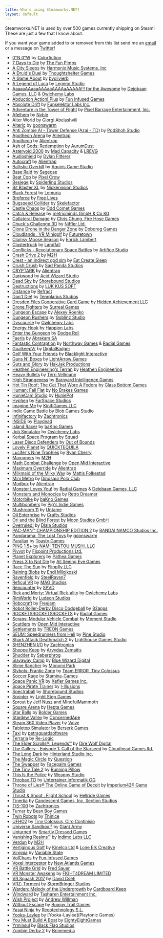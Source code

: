 ```yaml
---
title: Who's using Steamworks.NET?
layout: default
---
```

Steamworks.NET is used by over 500 games currently shipping on Steam! These are just a few that I know about.

If you want your game added to or removed from this list send me an [email](mailto:support@rileylabrecque.com) or a message on [Twitter](http://twitter.com/rileylabrecque)!

* [0°N 0°W](http://store.steampowered.com/app/670750/) by [Colorfiction](https://www.colorfiction.co)
* [7 Days to Die](http://store.steampowered.com/app/251570/) by [The Fun Pimps](http://7daystodie.com)
* [A City Sleeps](http://store.steampowered.com/app/316180/) by [Harmonix Music Systems, Inc](http://harmonixmusic.com)
* [A Druid's Duel](http://store.steampowered.com/app/333970/) by [Thoughtshelter Games](http://druidsduel.com)
* [A Game About](http://store.steampowered.com/app/927990/) by [byolivierb](https://www.olivierb.org/)
* [A Legend of Luca](http://store.steampowered.com/app/433600/) by [Legend Studio](https://legendstudio.com)
* [AaaaaAAaaaAAAaaAAAAaAAAAA!!! for the Awesome](http://store.steampowered.com/app/15560/) by [Dejobaan Games, LLC](http://dejobaan.com) & [Owlchemy Labs](http://owlchemylabs.com)
* [Abduction Action! Plus](http://store.steampowered.com/app/360580/) by [Fun Infused Games](http://funinfused.com)
* [Absolute Drift](http://store.steampowered.com/app/320140/) by [Funselektor Labs Inc.](http://absolutedrift.com/)
* [Adventure in the Tower of Flight](http://store.steampowered.com/app/368830/) by [Pixel Barrage Entertainment, Inc.](http://pixelbarrage.com)
* [Afelhem](http://store.steampowered.com/app/848890/) by [Nyble](http://nyble.net/)
* [Alter World](http://store.steampowered.com/app/357280/) by [Giorgi Abelashvili](http://alterworldgame.com/)
* [Alteric](http://store.steampowered.com/app/492430/) by [goonswarm](http://goonswarm.ru)
* [Anti Zombie AI - Tower Defense (Azai - TD)](http://store.steampowered.com/app/681610/) by [PodShoh Studio](https://www.youtube.com/channel/UCzVgC3HGG2NhqmGYTqGhA2A)
* [Apotheon Arena](http://store.steampowered.com/app/417890/) by [Alientrap](http://www.alientrap.org/)
* [Apotheon](http://store.steampowered.com/app/208750/) by [Alientrap](http://www.alientrap.org/)
* [Ash of Gods: Redemption](http://store.steampowered.com/app/691690/) by [AurumDust](https://ashofgods.com/our-team)
* [Astervoid 2000](http://store.steampowered.com/app/423870/) by [Mad Capacity](http://madcapacity.com/) & [LREVG](http://soundcloud.com/lrevg)
* [Audioshield](http://store.steampowered.com/app/412740/) by [Dylan Fitterer](http://audio-shield.com)
* [Autocraft](http://store.steampowered.com/app/287220/) by [Alientrap](http://alientrap.org)
* [Ballistic Overkill](http://store.steampowered.com/app/296300/) by [Aquiris Game Studio](http://aquiris.com.br)
* [Base Raid](http://store.steampowered.com/app/511390/) by [Sageose](http://sageose.weebly.com)
* [Beat Cop](http://store.steampowered.com/app/461950/) by [Pixel Crow](http://pixelcrow.com)
* [Besiege](http://store.steampowered.com/app/346010/) by [Spiderling Studios](http://spiderlinggames.co.uk)
* [Bit Blaster XL](http://store.steampowered.com/app/433950/) by [Nickervision Studios](http://nickervisionstudios.com)
* [Black Forest](http://store.steampowered.com/app/523070/) by [Lemuria](http://blackforest.lemuria.org)
* [Broforce](http://store.steampowered.com/app/274190/) by [Free Lives](http://freelives.net)
* [Bugspeed Collider](http://store.steampowered.com/app/415900/) by [Skelefactor](http://www.skelefactor.com)
* [Castle Chaos](http://store.steampowered.com/app/412410/) by [Odd Comet Games](http://oddcometgames.com)
* [Catch & Release](http://store.steampowered.com/app/679750/) by [metricminds GmbH & Co KG](https://metricminds.com)
* [Catlateral Damage](http://store.steampowered.com/app/329860/) by [Chris Chung, Fire Hose Games](http://catlateraldamage.com)
* [Chuck's Challenge 3D](http://store.steampowered.com/app/262590/) by [Niffler Ltd.](http://niffler.co.uk)
* [Clone Drone in the Danger Zone](http://store.steampowered.com/app/597170/) by [Doborog Games](http://doborog.com)
* [Cloudlands : VR Minigolf](http://store.steampowered.com/app/425720/) by [Futuretown](http://futuretown.io)
* [Clumsy Moose Season](http://store.steampowered.com/app/409410) by [Enrick Lambert](http://enrickdev.com)
* [Clustertruck](http://store.steampowered.com/app/397950/) by [Landfall](http://landfall.se)
* [Conflicks - Revolutionary Space Battles](http://store.steampowered.com/app/288260) by [Artifice Studio](http://artificestudio.com)
* [Crash Drive 2](http://store.steampowered.com/app/343440/) by [M2H](http://m2h.nl)
* [Crest - an indirect god sim](http://store.steampowered.com/app/341710/) by [Eat Create Sleep](https://eatcreatesleep.net)
* [Crush Crush](http://store.steampowered.com/app/459820/) by [Sad Panda Studios](http://sadpandastudios.com)
* [CRYPTARK](http://store.steampowered.com/app/344740/) by [Alientrap](http://www.alientrap.org/)
* [Darkwood](http://store.steampowered.com/app/274520/) by [Acid Wizard Studio](http://acidwizardstudio.com)
* [Dead Sky](http://store.steampowered.com/app/259700/) by [Shorebound Studios](http://shoreboundstudios.com)
* [Destructions](http://store.steampowered.com/app/845290/) by [LUK KUS SOFT](http://lukkussoft.com)
* [Distance](http://store.steampowered.com/app/233610/) by [Refract](http://survivethedistance.com)
* [Don't Die!](http://store.steampowered.com/app/659870/) by [Templarius Studios](https://twitter.com/TemplariusGames)
* [Dresden Files Cooperative Card Game](http://store.steampowered.com/app/661280/) by [Hidden Achievement LLC](https://hiddenachievement.com)
* [Drone Fighters](http://store.steampowered.com/app/612600/) by [Surreal Games](http://surrealvr.com)
* [Dungeon Escape](http://store.steampowered.com/app/454100) by [Alexey Roenko](https://twitter.com/Lehha95)
* [Dungeon Rushers](http://store.steampowered.com/app/429620/) by [Goblinz Studio](http://goblinzstudio.com)
* [Dyscourse](http://store.steampowered.com/app/234920/) by [Owlchemy Labs](http://owlchemylabs.com)
* [Energy Hook](http://store.steampowered.com/app/378070/) by [Happion Labs](http://happionlabs.com)
* [Enter the Gungeon](http://store.steampowered.com/app/311690/) by [Dodge Roll](http://dodgeroll.com)
* [Faeria](http://store.steampowered.com/app/397060/) by [Abrakam SA](http://abrakam.com)
* [Fantastic Contraption](http://store.steampowered.com/app/386690/) by [Northway Games](http://northwaygames.com) & [Radial Games](http://radialgames.com)
* [GoalkeepVr](http://store.steampowered.com/app/573550/) by [DigitalBadger](http://www.indiedb.com/company/digitalbadger)
* [Golf With Your Friends](http://store.steampowered.com/app/431240/) by [Blacklight Interactive](http://www.blacklightinteractive.com)
* [Guns N' Boxes](http://store.steampowered.com/app/483850/) by [LightArrow Games](http://www.lightarrowgames.com)
* [Guts and Glory](http://store.steampowered.com/app/537340/) by [HakJak Productions](http://www.hakjak.com)
* [Heathen Engineering's Terran](http://store.steampowered.com/app/427970/) by [Heathen Engineering](http://heathenengineering.com)
* [Heavy Bullets](http://store.steampowered.com/app/297120/) by [Terri Vellmann](http://store.steampowered.com/app/297120/)
* [High Strangeness](http://store.steampowered.com/app/268340/) by [Barnyard Intelligence Games](http://barnyardintelligence.com)
* [Hot Tin Roof: The Cat That Wore A Fedora](http://store.steampowered.com/app/253390/) by [Glass Bottom Games](http://glassbottomgames.com)
* [Human: Fall Flat](http://store.steampowered.com/app/477160/) by [No Brakes Games](https://www.nobrakesgames.com)
* [HunieCam Studio](http://store.steampowered.com/app/426000/) by [HuniePot](http://huniepot.com)
* [Hyphen](http://store.steampowered.com/app/346510/) by [FarSpace Studios](http://farspacestudios.com)
* [Imagine Me](http://store.steampowered.com/app/265670/) by [KinifiGames LLC](http://imaginemegame.com)
* [Indie Game Battle](http://store.steampowered.com/app/407620/) by [Blob Games Studio](https://twitter.com/blobgamesstudio)
* [Infinifactory](http://store.steampowered.com/app/300570/) by [Zachtronics](http://zachtronics.com)
* [INSIDE](http://store.steampowered.com/app/304430/) by [Playdead](http://playdead.com)
* [Island Racer](http://store.steampowered.com/app/569010/) by [baKno Games](http://bakno.com)
* [Job Simulator](http://store.steampowered.com/app/448280/) by [Owlchemy Labs](http://owlchemylabs.com)
* [Kerbal Space Program](http://store.steampowered.com/app/220200/) by [Squad](squad.com.mx)
* [Laser Disco Defenders](http://store.steampowered.com/app/452920/) by [Out of Bounds](http://outofboundsgames.com)
* [Lovely Planet](http://store.steampowered.com/app/298600/) by [QUICKTEQUILA](http://www.quicktequila.com)
* [Lucifer's Nine Trophies](http://store.steampowered.com/app/817810/) by [Ryan Cherry](http://piggyis.pro)
* [Marooners](http://store.steampowered.com/app/343440/) by [M2H](http://m2h.nl)
* [Math Combat Challenge](http://store.steampowered.com/app/673870/) by [Open Mid Interactive](https://www.openmidinteractive.com)
* [Maximum Override](http://store.steampowered.com/app/389220/) by [Alientrap](http://alientrap.org)
* [Milkmaid of the Milky Way](http://store.steampowered.com/app/544970/) by [Mattis Folkestad](http://machineboy.com)
* [Mini Metro](http://store.steampowered.com/app/287980/) by [Dinosaur Polo Club](http://dinopoloclub.com)
* [Modbox](http://store.steampowered.com/app/414120/) by [Alientrap](http://alientrap.org)
* [Monster Loves You!](http://store.steampowered.com/app/226740/) by [Radial Games](http://radialgames.com) & [Dejobaan Games, LLC](http://dejobaan.com)
* [Monsters and Monocles](http://store.steampowered.com/app/328510/) by [Retro Dreamer](http://monstersandmonocles.com)
* [Motorbike](http://store.steampowered.com/app/343120/) by [baKno Games](http://bakno.com)
* [Multibombers](http://store.steampowered.com/app/931260/) by [Pig's Indie Games](https://discord.gg/pigsindiegames)
* [Mushroom 11](http://store.steampowered.com/app/243160/) by [Untame](http://mushroom11.com)
* [Oil Enterprise](http://store.steampowered.com/app/353630) by [Crafty Studios](http://industry-games.com)
* [Ori and the Blind Forest](http://store.steampowered.com/app/261570/) by [Moon Studios GmbH](https://www.orithegame.com/moon-studios/)
* [Overruled!](http://store.steampowered.com/app/297740/) by [Dlala Studios](http://dlalastudios.com)
* [PAC-MAN™ CHAMPIONSHIP EDITION 2](http://store.steampowered.com/app/441380/) by [BANDAI NAMCO Studios Inc.](https://bandainamcoent.eu)
* [Pandarama: The Lost Toys](http://store.steampowered.com/app/562660/) by [goonswarm](http://goonswarm.ru)
* [Parallax](http://store.steampowered.com/app/325060/) by [Toasty Games](http://toastygames.com)
* [PING 1.5+](http://store.steampowered.com/app/363580/) by [NAMI TENTOU MUSHI, LLC](http://namitentou.com)
* [Pivvot](http://store.steampowered.com/app/293900/) by [Fixpoint Productions Ltd.](http://wtrebella.com)
* [Planet Explorers](http://store.steampowered.com/app/237870/) by [Pathea Games](http://pathea.net/)
* [Press X to Not Die](http://store.steampowered.com/app/402330/) by [All Seeing Eye Games](http://pressxtonotdie.com)
* [Race The Sun](http://store.steampowered.com/app/253030/) by [Flippfly LLC](http://flippfly.com)
* [Raining Blobs](http://store.steampowered.com/app/414370/) by [Endi Milojkoski](http://rainingblobs.com)
* [Ravenfield](http://store.steampowered.com/app/636480/) by [SteelRaven7](http://steelraven7.com)
* [Reficul VR](http://store.steampowered.com/app/698110/) by [MAG Studios](http://www.magstudios.co.uk)
* [Rencounter](http://store.steampowered.com/app/431810) by [SPVD](http://store.steampowered.com/app/431810)
* [Rick and Morty: Virtual Rick-ality](http://store.steampowered.com/app/469610/) by [Owlchemy Labs](http://owlchemylabs.com)
* [RimWorld](http://store.steampowered.com/app/294100/) by [Ludeon Studios](https://ludeon.com)
* [Robocraft](http://store.steampowered.com/app/301520/) by [Freejam](http://robocraftgame.com)
* [Robot Roller-Derby Disco Dodgeball](http://store.steampowered.com/app/270450/) by [82apps](http://82apps.com)
* [ROCKETSROCKETSROCKETS](http://store.steampowered.com/app/289760/) by [Radial Games](http://radialgames.com)
* [Scraps: Modular Vehicle Combat](http://store.steampowered.com/app/350150/) by [Moment Studio](http://momentstudio.co.nz)
* [Scuttlers](http://store.steampowered.com/app/689040/) by [Open Mid Interactive](https://www.openmidinteractive.com)
* [Settlements](http://store.steampowered.com/app/704640/) by [TREON Games](https://store.steampowered.com/app/704640/)
* [SEUM: Speedrunners from Hell](http://store.steampowered.com/app/457210/) by [Pine Studio](http://pinestudio.co)
* [Shark Attack Deathmatch 2](http://store.steampowered.com/app/330580/) by [Lighthouse Games Studio](http://xna4.blogspot.ca)
* [SHENZHEN I/O](http://store.steampowered.com/app/504210/) by [Zachtronics](http://zachtronics.com)
* [Shoppe Keep](http://store.steampowered.com/app/381120/) by [Arvydas Žemaitis](http://strangefire.lt)
* [Shudder](http://store.steampowered.com/app/910660/) by [Saberphrog](https://lemonsquirtle.wixsite.com/shuddergame)
* [Slayaway Camp](http://store.steampowered.com/app/530390/) by [Blue Wizard Digital](http://bluewizard.com)
* [Slime Rancher](http://store.steampowered.com/app/433340/) by [Monomi Park](http://monomipark.com)
* [Slybots: Frantic Zone](http://store.steampowered.com/app/384100/) by [Team ERROR, Tiny Colossus](http://slybots.com)
* [Soccer Rage](http://store.steampowered.com/app/356510/) by [Stamina-Games](http://stamina-games.com)
* [Space Panic VR](http://store.steampowered.com/app/649460/) by [Xefier Games Inc.](http://xefier.com)
* [Space Pirate Trainer](http://store.steampowered.com/app/418650/) by [I-Illusions](http://spacepiratetrainer.com)
* [Spectraball](http://store.steampowered.com/app/18300/) by [Shorebound Studios](http://shoreboundstudios.com)
* [Sprinter](http://store.steampowered.com/app/442260/) by [Light Step Games](http://sprinterthegame.com)
* [Sprout](http://store.steampowered.com/app/758530/) by [Jeff Nusz](http://www.custom-logic.com) and [MindfulMammoth](http://mindfulmammoth.com)
* [Square Arena](http://store.steampowered.com/app/486350/) by [Hepta Games](http://square-arena.com)
* [Star Balls](http://store.steampowered.com/app/366050/) by [Bolder Games](http://boldergames.com)
* [Stardew Valley](http://store.steampowered.com/app/413150/) by [ConcernedApe](http://stardewvalley.net)
* [Steam 360 Video Player](http://store.steampowered.com/app/613220/) by [Valve](http://valvesoftware.com)
* [Tabletop Simulator](http://store.steampowered.com/app/286160/) by [Berserk Games](http://berserk-games.com)
* [Taxi](http://store.steampowered.com/app/488080/) by [petraguardsoftware](https://petraguardsoftware.com)
* [Terraria](http://store.steampowered.com/app/105600/) by [Re-Logic](http://re-logic.com/)
* [The Elder Scrolls®: Legends™](http://store.steampowered.com/app/364470/) by [Dire Wolf Digital](http://direwolfdigital.com)
* [The Gallery - Episode 1: Call of the Starseed](http://store.steampowered.com/app/270130/) by [Cloudhead Games ltd.](http://cloudheadgames.com)
* [The Long Dark](http://store.steampowered.com/app/305620/) by [Hinterland Studio Inc.](http://hinterlandgames.com)
* [The Magic Circle](http://store.steampowered.com/app/323380/) by [Question](http://questiongames.com)
* [The Swapper](http://store.steampowered.com/app/231160/) by [Facepalm Games](http://facepalmgames.com)
* [The Tiny Tale 2](http://store.steampowered.com/app/340720/) by [Running Pillow](http://runningpillow.com)
* [This Is the Police](http://store.steampowered.com/app/443810/) by [Weappy Studio](http://weappy-studio.com/)
* [Throbax TD](http://store.steampowered.com/app/341570/) by [Unterrainer Informatik OG](http://www.unterrainer.info)
* [Throne of Lies® The Online Game of Deceit](http://store.steampowered.com/app/595280/) by [Imperium42® Game Studio](https://www.imperium42.com)
* [Thrust & Shoot : Flight School](http://store.steampowered.com/app/663100/) by [Hellride Games](https://www.facebook.com/thrustnshoot/)
* [Tinertia](http://store.steampowered.com/app/311930/) by [Candescent Games, Inc, Section Studios](http://tinertia.com)
* [TIS-100](http://store.steampowered.com/app/370360/) by [Zachtronics](http://zachtronics.com)
* [Turner](http://store.steampowered.com/app/499340/) by [Bean Boy Games](http://www.beanboygames.com)
* [Twin Robots](http://store.steampowered.com/app/374230/) by [Thinice](http://thinicegames.com)
* [UFHO2](http://store.steampowered.com/app/348840/) by [Tiny Colossus, Ciro Continisio](http://tinycolossus.com)
* [Universe Sandbox ²](http://store.steampowered.com/app/230290/) by [Giant Army](http://giantarmy.com/)
* [Unturned](http://store.steampowered.com/app/304930/) by [Smartly Dressed Games](http://smartlydressedgames.com)
* [Vanishing Realms™](http://store.steampowered.com/app//) by [Indimo Labs LLC](http://vanishingrealms.com)
* [Verdun](http://store.steampowered.com/app/242860/) by [M2H](http://m2h.nl)
* [Vertiginous Golf](http://store.steampowered.com/app/272890/) by [Kinelco Ltd](http://kinelco.com) & [Lone Elk Creative](http://lone-elk.com)
* [Virginia](http://store.steampowered.com/app/374030/) by [Variable State](http://variablestate.com)
* [VolChaos](http://store.steampowered.com/app/354030/) by [Fun Infused Games](http://funinfused.com)
* [Voxel Interceptor](http://store.steampowered.com/app/681630/) by [New Atlantis Games](http://store.steampowered.com/app/681630/)
* [VR Battle Grid](http://store.steampowered.com/app/495030/) by [Fred Sauer](http://store.steampowered.com/app/495030/)
* [VR Monster Awakens](http://store.steampowered.com/app/566870/) by [FIGHT4DREAM LIMITED](http://fight4dream.com)
* [VR Squash 2017](http://store.steampowered.com/app/563610/) by [David Cseh](http://vrsquash2017.com)
* [VRZ: Torment](http://store.steampowered.com/app/484350/) by [StormBringer Studios](http://stormbringerstudios.com)
* [Warden: Melody of the Undergrowth](http://store.steampowered.com/app/338310/) by [Cardboard Keep](http://cardboardkeep.com)
* [Windward](http://store.steampowered.com/app/326410/) by [Tasharen Entertainment Inc.](http://www.tasharen.com)
* [Wish Project](http://store.steampowered.com/app/367140/) by [Andrew Willman](http://riverrungames.blogspot.ca)
* [Without Escape](http://store.steampowered.com/app/720730/) by [Bumpy Trail Games](http://bumpytrailgames.com)
* [Yasai Ninja](http://store.steampowered.com/app/372150/) by [Recotechnology S.L.](http://recotech.es)
* [Yooka-Laylee](http://store.steampowered.com/app/360830/) by [Yooka-Laylee](Playtonic Games)
* [You Must Build A Boat](http://store.steampowered.com/app/290890/) by [EightyEightGames](http://eightyeightgames.com)
* [Yrminsul](http://store.steampowered.com/app/412490/) by [Black Flag Studios](http://studioblackflag.com)
* [Zombie Derby 2](http://store.steampowered.com/app/762590/) by [Brinemedia](http://brinemedia.com)
